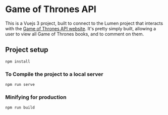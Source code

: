 # Game of Thrones API 

This is a Vuejs 3 project, built to connect to the Lumen project that interacts with the [Game of Thrones API website](https://anapioficeandfire.com/). It's pretty simply built, allowing a user to view all Game of Thrones books, and to comment on them. 


## Project setup
```
npm install
```

### To Compile the project to a local server
```
npm run serve
```

### Minifying for production
```
npm run build
```
